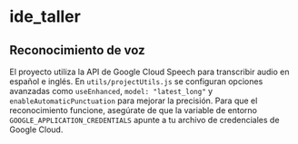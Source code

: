 # ide_taller

## Reconocimiento de voz

El proyecto utiliza la API de Google Cloud Speech para transcribir audio en
español e inglés. En `utils/projectUtils.js` se configuran opciones avanzadas
como `useEnhanced`, `model: "latest_long"` y `enableAutomaticPunctuation` para
mejorar la precisión. Para que el reconocimiento funcione, asegúrate de que la
variable de entorno `GOOGLE_APPLICATION_CREDENTIALS` apunte a tu archivo de
credenciales de Google Cloud.
